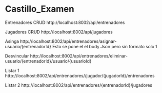 # Castillo_Examen

Entrenadores CRUD
http://localhost:8002/api/entrenadores

Jugadores CRUD
http://localhost:8002/api/jugadores

Asinga
http://localhost:8002/api/entrenadores/asignar-usuario/{entrenadorId}
Esto se pone el el body Json pero sin formato solo 1

Desvincular
http://localhost:8002/api/entrenadores/eliminar-usuario/{entrenadorId}/usuario/{usuarioId}

Listar 1
http://localhost:8002/api/entrenadores//jugador/{jugadorId}/entrenadores

Listar 2
http://localhost:8002/api/entrenadores/{entrenadorId}/jugadores
